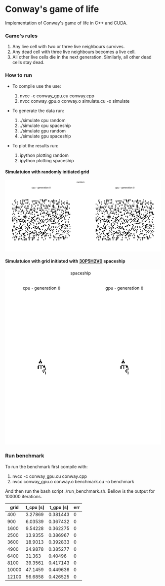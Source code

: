 # Conway's game of life

Implementation of Conway's game of life in C++ and CUDA.

### Game's rules

1. Any live cell with two or three live neighbours survives.
2. Any dead cell with three live neighbours becomes a live cell.
3. All other live cells die in the next generation. Similarly, all other dead cells stay dead.

### How to run

- To compile use the use: 
    1. nvcc -c conway_gpu.cu conway.cpp
    2. nvcc conway_gpu.o conway.o simulate.cu -o simulate

- To generate the data run:
    1. ./simulate cpu random
    2. ./simulate cpu spaceship
    3. ./simulate gpu random
    4. ./simulate gpu spaceship

- To plot the results run:
    1. ipython plotting random
    2. ipython plotting spaceship

#### Simulatuion with randomly initiated grid

![Random initiated grid](figures/RANDOM.gif)

#### Simulatuion with grid initiated with [30P5H2V0](https://bitstorm.org/gameoflife/lexicon/#bk5) spaceship

![30P5H2V0 spaceship](figures/30P5H2V0.gif)

### Run benchmark

To run the benchmark first compile with:

1. nvcc -c conway_gpu.cu conway.cpp
2. nvcc conway_gpu.o conway.o benchmark.cu -o benchmark

And then run the bash script ./run_benchmark.sh. Bellow is the output for 100000 iterations.

| grid  | t_cpu [s] | t_gpu [s] | err |
|-------|-----------|-----------|-----|
| 400   | 3.27869   | 0.381443  | 0   |
| 900   | 6.03539   | 0.367432  | 0   |
| 1600  | 9.54228   | 0.362275  | 0   |
| 2500  | 13.9355   | 0.386967  | 0   |
| 3600  | 18.9013   | 0.392833  | 0   |
| 4900  | 24.9878   | 0.385277  | 0   |
| 6400  | 31.363    | 0.40496   | 0   |
| 8100  | 39.3561   | 0.417143  | 0   |
| 10000 | 47.1459   | 0.449636  | 0   |
| 12100 | 56.6858   | 0.426525  | 0   |
